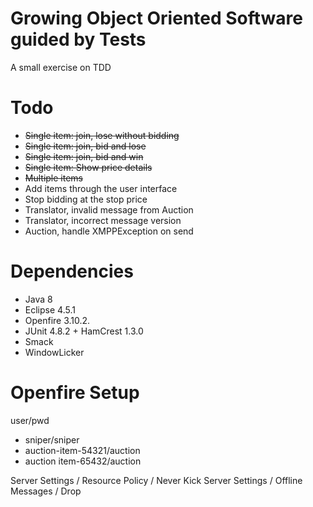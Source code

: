 # Growing Object Oriented Software guided by Tests

A small exercise on TDD

# Todo

- ~~Single item: join, lose without bidding~~
- ~~Single item: join, bid and lose~~
- ~~Single item: join, bid and win~~
- ~~Single item: Show price details~~
- ~~Multiple items~~
- Add items through the user interface
- Stop bidding at the stop price
- Translator, invalid message from Auction
- Translator, incorrect message version
- Auction, handle XMPPException on send

Dependencies
============

- Java 8
- Eclipse 4.5.1
- Openfire 3.10.2.
- JUnit 4.8.2 + HamCrest 1.3.0
- Smack
- WindowLicker

Openfire Setup
==============

user/pwd
  - sniper/sniper
  - auction-item-54321/auction
  - auction item-65432/auction

Server Settings / Resource Policy / Never Kick
Server Settings / Offline Messages / Drop
